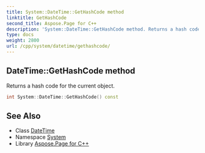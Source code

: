 ```yaml
---
title: System::DateTime::GetHashCode method
linktitle: GetHashCode
second_title: Aspose.Page for C++
description: 'System::DateTime::GetHashCode method. Returns a hash code for the current object in C++.'
type: docs
weight: 2800
url: /cpp/system/datetime/gethashcode/
---
```

## DateTime::GetHashCode method


Returns a hash code for the current object.

```cpp
int System::DateTime::GetHashCode() const
```

## See Also

* Class [DateTime](../)
* Namespace [System](../../)
* Library [Aspose.Page for C++](../../../)
